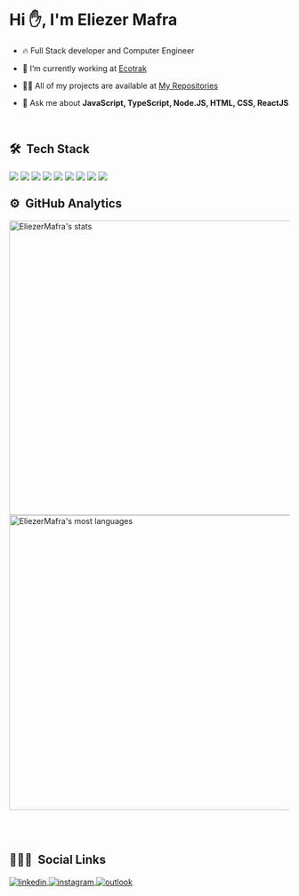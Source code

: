 
<h1 align="left">Hi ✋, I'm Eliezer Mafra</h1>

- 🔥 Full Stack developer and Computer Engineer 

- 🔭 I’m currently working at [Ecotrak](https://ecotrak.com/)

- 👨‍💻 All of my projects are available at [My Repositories](https://github.com/EliezerMafra?tab=repositories)

- 💬 Ask me about **JavaScript, TypeScript, Node.JS, HTML, CSS, ReactJS**

<br>

## 🛠 &nbsp;Tech Stack

 <img align="center" src="https://img.shields.io/badge/JavaScript-F7DF1E?style=for-the-badge&logo=javascript&logoColor=black"/>
 <img align="center" src="https://img.shields.io/badge/TypeScript-007ACC?style=for-the-badge&logo=typescript&logoColor=white"/>
 <img align="center" src="https://img.shields.io/badge/Node.js-43853D?style=for-the-badge&logo=node.js&logoColor=white"/>
 <img align="center" src="https://img.shields.io/badge/React-20232A?style=for-the-badge&logo=react&logoColor=61DAFB"/>
 <img align="center" src="https://img.shields.io/badge/Tailwind_CSS-38B2AC?style=for-the-badge&logo=tailwind-css&logoColor=white"/>
 <img align="center" src="https://img.shields.io/badge/styled--components-DB7093?style=for-the-badge&logo=styled-components&logoColor=white"/>
 <img align="center" src="https://img.shields.io/badge/Linux-FCC624?style=for-the-badge&logo=linux&logoColor=black"/>
 <img align="center" src="https://img.shields.io/badge/GIT-E44C30?style=for-the-badge&logo=git&logoColor=white"/>
 <img align="center" src="https://img.shields.io/badge/GitHub-100000?style=for-the-badge&logo=github&logoColor=white"/>
 

<br>

## ⚙️ &nbsp;GitHub Analytics

<p align="left">
<img width="530em" src="https://github-readme-stats.vercel.app/api?username=EliezerMafra&show_icons=true" alt="EliezerMafra's stats"/>
<img width="530em" src="https://github-readme-stats.vercel.app/api/top-langs/?username=EliezerMafra&layout=compact" alt="EliezerMafra's most languages"/>
</p>

<br><br>

## 👨🏽‍🦲 &nbsp;Social Links

<p align="left">

<a href="https://www.linkedin.com/in/eliezer-mafra/" target="_blank">
  <img align="center" src="https://img.shields.io/badge/LinkedIn-0077B5?style=for-the-badge&logo=linkedin&logoColor=white" alt="linkedin"/>
</a>
<a href="https://www.instagram.com/eliezermmafra/" target="_blank">
 <img align="center" src="https://img.shields.io/badge/Instagram-E4405F?style=for-the-badge&logo=instagram&logoColor=white" alt="instagram"/>
</a>
<a href="mailto:eliezermmafra@live.com" target="_blank">
 <img align="center" src="https://img.shields.io/badge/Microsoft_Outlook-0078D4?style=for-the-badge&logo=microsoft-outlook&logoColor=white" alt="outlook"/>
</a>



<!--
**maykbrito/maykbrito** is a ✨ _special_ ✨ repository because its `README.md` (this file) appears on your GitHub profile.

Here are some ideas to get you started:

- 🔭 I’m currently working on ...
- 🌱 I’m currently learning ...
- 👯 I’m looking to collaborate on ...
- 🤔 I’m looking for help with ...
- 💬 Ask me about ...
- 📫 How to reach me: ...
- 😄 Pronouns: ...
- ⚡ Fun fact: ...
-->



<!--
**EliezerMafra/EliezerMafra** is a ✨ _special_ ✨ repository because its `README.md` (this file) appears on your GitHub profile.

Here are some ideas to get you started:

- 🔭 I’m currently working on ...
- 🌱 I’m currently learning ...
- 👯 I’m looking to collaborate on ...
- 🤔 I’m looking for help with ...
- 💬 Ask me about ...
- 📫 How to reach me: ...
- 😄 Pronouns: ...
- ⚡ Fun fact: ...
-->
